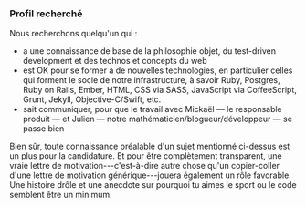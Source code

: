 ### Profil recherché

Nous recherchons quelqu'un qui :
 
- a une connaissance de base de la philosophie objet, du test-driven development et des technos et concepts du web
- est OK pour se former à de nouvelles technologies, en particulier celles qui forment le socle de notre infrastructure, à savoir Ruby, Postgres, Ruby on Rails, Ember, HTML, CSS via SASS, JavaScript via CoffeeScript, Grunt, Jekyll, Objective-C/Swift, etc.
- sait communiquer, pour que le travail avec Mickaël — le responsable produit — et Julien — notre mathématicien/blogueur/développeur — se passe bien

Bien sûr, toute connaissance préalable d'un sujet mentionné ci-dessus est un plus pour la candidature. Et pour être complètement transparent, une vraie lettre de motivation---c'est-à-dire autre chose qu'un copier-coller d'une lettre de motivation générique---jouera également un rôle favorable. Une histoire drôle et une anecdote sur pourquoi tu aimes le sport ou le code semblent être un minimum.

